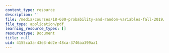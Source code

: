 ```yaml
---
content_type: resource
description: ''
file: /media/courses/18-600-probability-and-random-variables-fall-2019/4155ca3a43e3dd2e48ca3746aa399aa1_MIT18_600F19_lec36.pdf
file_type: application/pdf
learning_resource_types: []
resourcetype: Document
title: null
uid: 4155ca3a-43e3-dd2e-48ca-3746aa399aa1
---
```

